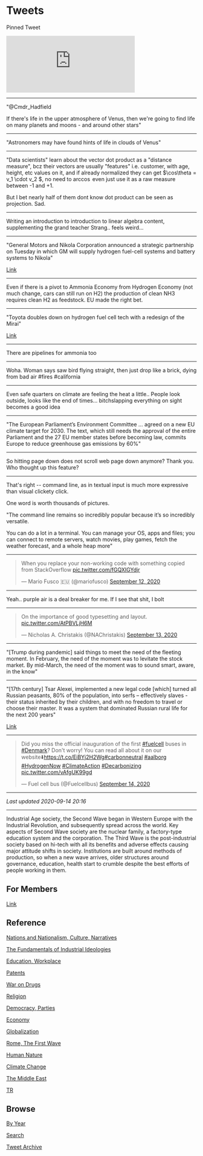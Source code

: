 # Tweets

Pinned Tweet

<iframe width="340"  src="https://www.youtube.com/embed/gJ5KV3rzuag?start=60" frameborder="0" allow="accelerometer; autoplay; encrypted-media; gyroscope; picture-in-picture" allowfullscreen></iframe>

---

"@Cmdr_Hadfield

If there's life in the upper atmosphere of Venus, then we're going to
find life on many planets and moons - and around other stars"

---

"Astronomers may have found hints of life in clouds of Venus"

---

"Data scientists" learn about the vector dot product as a "distance
measure", bcz their vectors are usually "features" i.e. customer, with
age, height, etc values on it, and if already normalized they can get
$\cos\theta = v_1 \cdot v_2 $, no need to $\arccos$ even just use it
as a raw measure between -1 and +1.

But I bet nearly half of them dont know dot product can be seen as
projection. Sad.

---

Writing an introduction to introduction to linear algebra content,
supplementing the grand teacher Strang.. feels weird...

---

"General Motors and Nikola Corporation announced a strategic
partnership on Tuesday in which GM will supply hydrogen fuel-cell
systems and battery systems to Nikola"

[Link](https://www.greencarreports.com/news/1129530_gm-will-build-nikola-badger-electric-truck-supply-hydrogen-fuel-cell-tech)

---

Even if there is a pivot to Ammonia Economy from Hydrogen Economy (not
much change, cars can still run on H2) the production of clean NH3
requires clean H2 as feedstock. EU made the right bet.

---

"Toyota doubles down on hydrogen fuel cell tech with a redesign of the Mirai"

[Link](https://www.marketwatch.com/story/the-new-awd-electric-polestar-2-is-a-good-blend-of-performance-and-efficiency-2020-09-09)

---

There are pipelines for ammonia too

---

Woha. Woman says saw bird flying straight, then just drop like a
brick, dying from bad air \#fires \#california

---

Even safe quarters on climate are feeling the heat a little.. People
look outside, looks like the end of times... bitchslapping everything
on sight becomes a good idea

---


"The European Parliament’s Environment Committee ... agreed on a new
EU climate target for 2030. The text, which still needs the approval
of the entire Parliament and the 27 EU member states before becoming
law, commits Europe to reduce greenhouse gas emissions by 60%"

---

So hitting page down does not scroll web page down anymore? Thank
you. Who thought up this feature?

---

That's right -- command line, as in textual input is much more
expressive than visual clickety click.

One word is worth thousands of pictures.

"The command line remains so incredibly popular because it’s so
incredibly versatile.

You can do a lot in a terminal. You can manage your OS, apps and
files; you can connect to remote servers, watch movies, play games,
fetch the weather forecast, and a whole heap more"

---

<blockquote class="twitter-tweet"><p lang="en" dir="ltr">When you replace your non-working code with something copied from StackOverflow <a href="https://t.co/fGQXIGYdjr">pic.twitter.com/fGQXIGYdjr</a></p>&mdash; Mario Fusco 🇪🇺 (@mariofusco) <a href="https://twitter.com/mariofusco/status/1304862788859432961?ref_src=twsrc%5Etfw">September 12, 2020</a></blockquote> <script async src="https://platform.twitter.com/widgets.js" charset="utf-8"></script>

---

Yeah.. purple air is a deal breaker for me. If I see that shit, I bolt

---

<blockquote class="twitter-tweet"><p lang="en" dir="ltr">On the importance of good typesetting and layout. <a href="https://t.co/AtPBVLjH6M">pic.twitter.com/AtPBVLjH6M</a></p>&mdash; Nicholas A. Christakis (@NAChristakis) <a href="https://twitter.com/NAChristakis/status/1305263928528777223?ref_src=twsrc%5Etfw">September 13, 2020</a></blockquote> <script async src="https://platform.twitter.com/widgets.js" charset="utf-8"></script>

---

"[Trump during pandemic] said things to meet the need of the fleeting
moment. In February, the need of the moment was to levitate the stock
market. By mid-March, the need of the moment was to sound smart,
aware, in the know"

---

"[17th century] Tsar Alexei, implemented a new legal code [which]
turned all Russian peasants, 80% of the population, into serfs –
effectively slaves - their status inherited by their children, and
with no freedom to travel or choose their master.  It was a system
that dominated Russian rural life for the next 200 years"

[Link](https://youtu.be/w0Wmc8C0Eq0?t=600)

---

<blockquote class="twitter-tweet"><p lang="en" dir="ltr">Did you miss the official inauguration of the first <a href="https://twitter.com/hashtag/fuelcell?src=hash&amp;ref_src=twsrc%5Etfw">#fuelcell</a> buses in <a href="https://twitter.com/hashtag/Denmark?src=hash&amp;ref_src=twsrc%5Etfw">#Denmark</a>? Don&#39;t worry! You can read all about it on our website⬇️<a href="https://t.co/EiBYj2H2Wg">https://t.co/EiBYj2H2Wg</a><a href="https://twitter.com/hashtag/carbonneutral?src=hash&amp;ref_src=twsrc%5Etfw">#carbonneutral</a> <a href="https://twitter.com/hashtag/aalborg?src=hash&amp;ref_src=twsrc%5Etfw">#aalborg</a> <a href="https://twitter.com/hashtag/HydrogenNow?src=hash&amp;ref_src=twsrc%5Etfw">#HydrogenNow</a> <a href="https://twitter.com/hashtag/ClimateAction?src=hash&amp;ref_src=twsrc%5Etfw">#ClimateAction</a> <a href="https://twitter.com/hashtag/Decarbonizing?src=hash&amp;ref_src=twsrc%5Etfw">#Decarbonizing</a> <a href="https://t.co/vAfgUK99gd">pic.twitter.com/vAfgUK99gd</a></p>&mdash; Fuel cell bus (@Fuelcellbus) <a href="https://twitter.com/Fuelcellbus/status/1305466893092954112?ref_src=twsrc%5Etfw">September 14, 2020</a></blockquote> <script async src="https://platform.twitter.com/widgets.js" charset="utf-8"></script>

---

*Last updated 2020-09-14 20:16*

---

Industrial Age society, the Second Wave began in Western Europe with
the Industrial Revolution, and subsequently spread across the
world. Key aspects of Second Wave society are the nuclear family, a
factory-type education system and the corporation. The Third Wave is
the post-industrial society based on hi-tech with all its benefits and
adverse effects causing major attitude shifts in society. Institutions
are built around methods of production, so when a new wave arrives,
older structures around governance, education, health start to crumble
despite the best efforts of people working in them.

## For Members

[Link](https://thirdwave-members.herokuapp.com)

## Reference

[Nations and Nationalism, Culture, Narratives](/2013/02/nations-and-nationalism.md)

[The Fundamentals of Industrial Ideologies](/2011/04/fundamentals-of-industrial-ideologies.md)

[Education, Workplace](2017/09/education-workplace.md)

[Patents](/2018/09/patents.md)

[War on Drugs](/2019/11/war-on-drugs.md)

[Religion](/2015/04/god-religion.md)

[Democracy, Parties](/2016/11/democracy.md)

[Economy](/2018/05/economy.md)

[Globalization](/2018/09/globalization.md)

[Rome, The First Wave](/2017/12/rome.md)

[Human Nature](/2020/07/human-nature.md)

[Climate Change](/2018/12/climate.md)

[The Middle East](/2019/07/middleeast.md)

[TR](../tr)

## Browse

[By Year](years.md)

[Search](search.html)

[Tweet Archive](/tweets/README.md)




